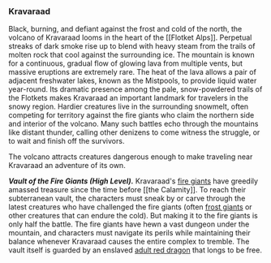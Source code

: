 ### Kravaraad

Black, burning, and defiant against the frost and cold of the north, the volcano of Kravaraad looms in the heart of the [[Flotket Alps]]. Perpetual streaks of dark smoke rise up to blend with heavy steam from the trails of molten rock that cool against the surrounding ice. The mountain is known for a continuous, gradual flow of glowing lava from multiple vents, but massive eruptions are extremely rare. The heat of the lava allows a pair of adjacent freshwater lakes, known as the Mistpools, to provide liquid water year-round. Its dramatic presence among the pale, snow-powdered trails of the Flotkets makes Kravaraad an important landmark for travelers in the snowy region. Hardier creatures live in the surrounding snowmelt, often competing for territory against the fire giants who claim the northern side and interior of the volcano. Many such battles echo through the mountains like distant thunder, calling other denizens to come witness the struggle, or to wait and finish off the survivors.

The volcano attracts creatures dangerous enough to make traveling near Kravaraad an adventure of its own.

_**Vault of the Fire Giants (High Level).**_ Kravaraad's [fire giants](https://www.dndbeyond.com/monsters/fire-giant) have greedily amassed treasure since the time before [[the Calamity]]. To reach their subterranean vault, the characters must sneak by or carve through the latest creatures who have challenged the fire giants (often [frost giants](https://www.dndbeyond.com/monsters/frost-giant) or other creatures that can endure the cold). But making it to the fire giants is only half the battle. The fire giants have hewn a vast dungeon under the mountain, and characters must navigate its perils while maintaining their balance whenever Kravaraad causes the entire complex to tremble. The vault itself is guarded by an enslaved [adult red dragon](https://www.dndbeyond.com/monsters/adult-red-dragon) that longs to be free.